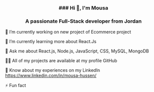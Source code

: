 <h3 align="center">### Hi 👋, I'm Mousa</h3>

<h3 align="center">A passionate Full-Stack developer from Jordan</h3>


🔭 I’m currently working on new project of Ecommerce project

🌱 I’m currently learning more about React.Js

💬 Ask me about React.js, Node.js, JavaScript, CSS, MySQL, MongoDB

👨‍💻 All of my projects are available at my profile GitHub

📄 Know about my experiences on my LinkedIn https://www.linkedin.com/in/mousa-hussen/

⚡ Fun fact

